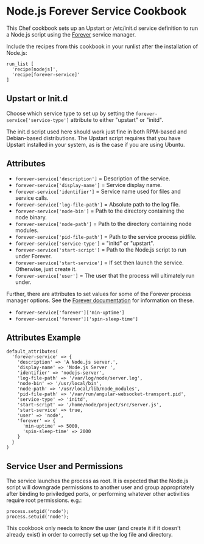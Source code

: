 Node.js Forever Service Cookbook
================================

This Chef cookbook sets up an Upstart or /etc/init.d service definition to run a
Node.js script using the [Forever][0] service manager.

Include the recipes from this cookbook in your runlist after the installation of
Node.js:

```
run_list [
  'recipe[nodejs]',
  'recipe[forever-service]'
]
```

Upstart or Init.d
-----------------

Choose which service type to set up by setting the
`forever-service['service-type']` attribute to either "upstart" or "initd".

The init.d script used here should work just fine in both RPM-based and
Debian-based distributions. The Upstart script requires that you have Upstart
installed in your system, as is the case if you are using Ubuntu.

Attributes
----------

  * `forever-service['description']` = Description of the service.
  * `forever-service['display-name']` = Service display name.
  * `forever-service['identifier']` = Service name used for files and service calls.
  * `forever-service['log-file-path']` = Absolute path to the log file.
  * `forever-service['node-bin']` = Path to the directory containing the node binary.
  * `forever-service['node-path']` = Path to the directory containing node modules.
  * `forever-service['pid-file-path']` = Path to the service process pidfile.
  * `forever-service['service-type']` = "initd" or "upstart".
  * `forever-service['start-script']` = Path to the Node.js script to run under Forever.
  * `forever-service['start-service']` = If set then launch the service. Otherwise, just create it.
  * `forever-service['user']` = The user that the process will ultimately run under.

Further, there are attributes to set values for some of the Forever process
manager options. See the [Forever documentation][0]
for information on these.

  * `forever-service['forever']['min-uptime']`
  * `forever-service['forever']['spin-sleep-time']`

Attributes Example
------------------

```
default_attributes(
  'forever-service' => {
    'description' => 'A Node.js server.',
    'display-name' => 'Node.js Server ',
    'identifier' => 'nodejs-server',
    'log-file-path' => '/var/log/node/server.log',
    'node-bin' => '/usr/local/bin',
    'node-path' => '/usr/local/lib/node_modules',
    'pid-file-path' => '/var/run/angular-websocket-transport.pid',
    'service-type' => 'initd',
    'start-script' => '/home/node/project/src/server.js',
    'start-service' => true,
    'user' => 'node',
    'forever' => {
      'min-uptime' => 5000,
      'spin-sleep-time' => 2000
    }
  }
)
```

Service User and Permissions
----------------------------

The service launches the process as root. It is expected that the Node.js script
will downgrade permissions to another user and group appropriately after binding
to priviledged ports, or performing whatever other activities require root
permissions. e.g.:

```
process.setgid('node');
process.setuid('node');
```

This cookbook only needs to know the user (and create it if it doesn't already
exist) in order to correctly set up the log file and directory.

[0]: https://github.com/nodejitsu/forever
